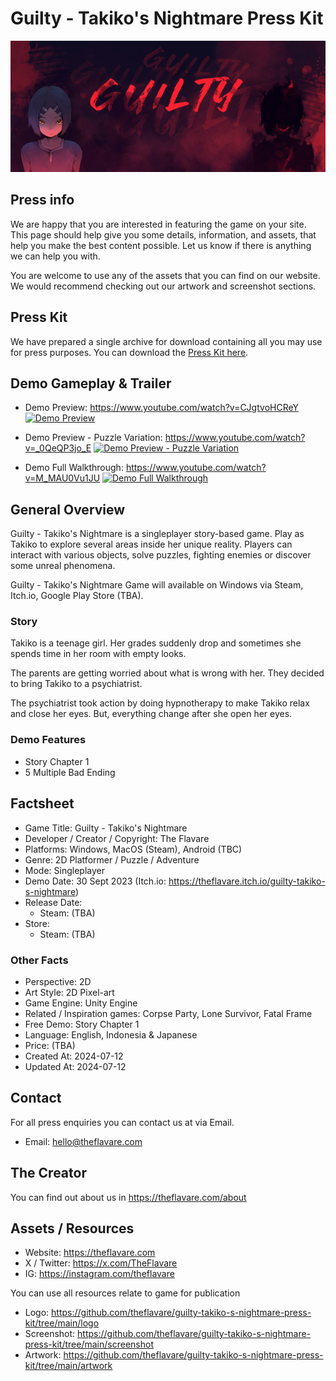 # Guilty - Takiko's Nightmare Press Kit

![alt text](logo/itch-io-guilty-banner.jpg)

## Press info

We are happy that you are interested in featuring the game on your site. This page should help give you some details, information, and assets, that help you make the best content possible. Let us know if there is anything we can help you with.

You are welcome to use any of the assets that you can find on our website. We would recommend checking out our artwork and screenshot sections.

## Press Kit

We have prepared a single archive for download containing all you may use for press purposes. You can download the [Press Kit here](https://github.com/theflavare/guilty-takiko-s-nightmare-press-kit/releases/tag/latest).

## Demo Gameplay & Trailer

- Demo Preview: https://www.youtube.com/watch?v=CJgtvoHCReY
  [![Demo Preview](https://img.youtube.com/vi/CJgtvoHCReY/maxresdefault.jpg)](https://www.youtube.com/watch?v=CJgtvoHCReY)

- Demo Preview - Puzzle Variation: https://www.youtube.com/watch?v=_0QeQP3jo_E
  [![Demo Preview - Puzzle Variation](https://img.youtube.com/vi/_0QeQP3jo_E/maxresdefault.jpg)](https://www.youtube.com/watch?v=_0QeQP3jo_E)

- Demo Full Walkthrough: https://www.youtube.com/watch?v=M_MAU0Vu1JU
  [![Demo Full Walkthrough](https://img.youtube.com/vi/M_MAU0Vu1JU/maxresdefault.jpg)](https://www.youtube.com/watch?v=M_MAU0Vu1JU)

## General Overview

Guilty - Takiko's Nightmare is a singleplayer story-based game. Play as Takiko to explore several areas inside her unique reality. Players can interact with various objects, solve puzzles, fighting enemies or discover some unreal phenomena.

Guilty - Takiko's Nightmare Game will available on Windows via Steam, Itch.io, Google Play Store (TBA).

### Story

Takiko is a teenage girl. Her grades suddenly drop and sometimes she spends time in her room with empty looks.

The parents are getting worried about what is wrong with her. They decided to bring Takiko to a psychiatrist.

The psychiatrist took action by doing hypnotherapy to make Takiko relax and close her eyes. But, everything change after she open her eyes.

### Demo Features

- Story Chapter 1
- 5 Multiple Bad Ending

## Factsheet

- Game Title: Guilty - Takiko's Nightmare
- Developer / Creator / Copyright: The Flavare
- Platforms: Windows, MacOS (Steam), Android (TBC)
- Genre: 2D Platformer / Puzzle / Adventure
- Mode: Singleplayer
- Demo Date: 30 Sept 2023 (Itch.io: <https://theflavare.itch.io/guilty-takiko-s-nightmare>)
- Release Date:
  - Steam: (TBA)
- Store:
  - Steam: (TBA)

### Other Facts

- Perspective: 2D
- Art Style: 2D Pixel-art
- Game Engine: Unity Engine
- Related / Inspiration games: Corpse Party, Lone Survivor, Fatal Frame
- Free Demo: Story Chapter 1
- Language: English, Indonesia & Japanese
- Price: (TBA)
- Created At: 2024-07-12
- Updated At: 2024-07-12

## Contact

For all press enquiries you can contact us at via Email.

- Email: hello@theflavare.com

## The Creator

You can find out about us in https://theflavare.com/about

## Assets / Resources

- Website: https://theflavare.com
- X / Twitter: https://x.com/TheFlavare
- IG: https://instagram.com/theflavare

You can use all resources relate to game for publication

- Logo: https://github.com/theflavare/guilty-takiko-s-nightmare-press-kit/tree/main/logo
- Screenshot: https://github.com/theflavare/guilty-takiko-s-nightmare-press-kit/tree/main/screenshot
- Artwork: https://github.com/theflavare/guilty-takiko-s-nightmare-press-kit/tree/main/artwork
